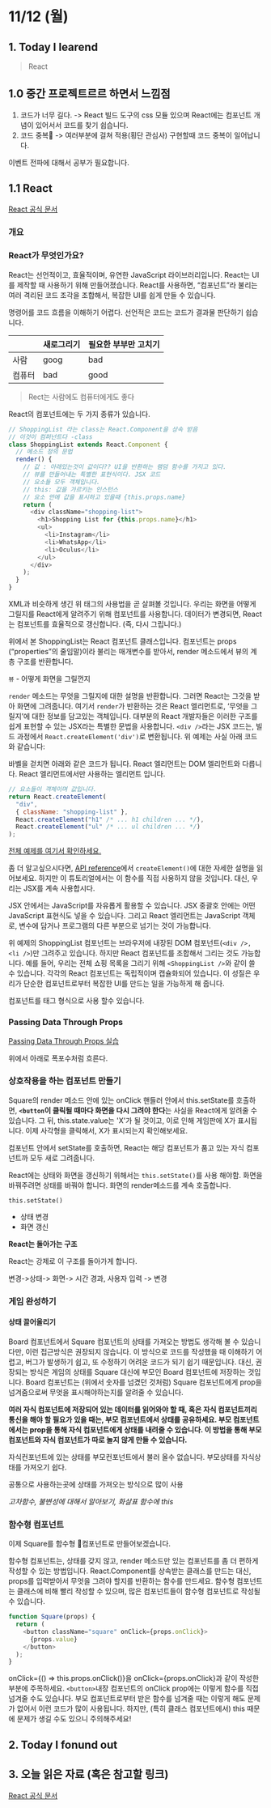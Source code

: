 # 11/12 (월)

## 1. Today I learend

> React

## 1.0 중간 프로젝트르르 하면서 느낌점

1. 코드가 너무 길다. -> React 빌드 도구의 css 모듈 있으며 React에는 컴포넌트 개념이 있어서서 코드를 찾기 쉽습니다.
1. 코드 중복 -> 여러부분에 걸쳐 적용(횡단 관심사) 구현할때 코드 중복이 일어납니다.

이벤트 전파에 대해서 공부가 필요합니다.

## 1.1 React

[React 공식 문서](https://reactjs-org-ko.netlify.com)

### 개요

### React가 무엇인가요?

React는 선언적이고, 효율적이며, 유연한 JavaScript 라이브러리입니다. React는 UI를 제작할 때 사용하기 위해 만들어졌습니다. React를 사용하면, “컴포넌트”라 불리는 여러 격리된 코드 조각을 조합해서, 복잡한 UI를 쉽게 만들 수 있습니다.

명령어를 코드 흐름을 이해하기 어렵다. 선언적은 코드는 코드가 결과물 판단하기 쉽습니다.

|        | 새로그리기 | 필요한 부부만 고치기 |
| ------ | ---------- | -------------------- |
| 사람   | goog       | bad                  |
| 컴퓨터 | bad        | good                 |

> Rect는 사람에도 컴퓨터에게도 좋다

React의 컴포넌트에는 두 가지 종류가 있습니다.

```js
// ShoppingList 라는 class는 React.Component을 상속 받음
// 이것이 컴퍼넌트다 -class
class ShoppingList extends React.Component {
  // 메소드 정의 문법
  render() {
    // 값 : 아래있는것이 값이다?? UI을 반환하는 램덤 함수를 가지고 있다.
    // 뷰를 만들어내는 특별한 표현식이다. JSX 코드
    // 요소들 모두 객체입니다.
    // this: 값을 가르키는 인스턴스
    // 요소 안에 값을 표시하고 있을때 {this.props.name}
    return (
      <div className="shopping-list">
        <h1>Shopping List for {this.props.name}</h1>
        <ul>
          <li>Instagram</li>
          <li>WhatsApp</li>
          <li>Oculus</li>
        </ul>
      </div>
    );
  }
}
```

XML과 비슷하게 생긴 위 태그의 사용법을 곧 살펴볼 것입니다. 우리는 화면을 어떻게 그릴지를 React에게 알려주기 위해 컴포넌트를 사용합니다. 데이터가 변경되면, React는 컴포넌트를 효율적으로 갱신합니다. (즉, 다시 그립니다.)

위에서 본 ShoppingList는 React 컴포넌트 클래스입니다. 컴포넌트는 props (“properties”의 줄임말)이라 불리는 매개변수를 받아서, render 메소드에서 뷰의 계층 구조를 반환합니다.

`뷰` - 어떻게 화면을 그릴껀지

`render` 메소드는 무엇을 그릴지에 대한 설명을 반환합니다. 그러면 React는 그것을 받아 화면에 그려줍니다. 여기서 `render`가 반환하는 것은 React 엘리먼트로, ‘무엇을 그릴지’에 대한 정보를 담고있는 객체입니다. 대부분의 React 개발자들은 이러한 구조를 쉽게 표현할 수 있는 JSX라는 특별한 문법을 사용합니다. `<div />`라는 JSX 코드는, 빌드 과정에서 `React.createElement('div')`로 변환됩니다. 위 예제는 사실 아래 코드와 같습니다:

바벨을 걷치면 아래와 같은 코드가 됩니다.
React 엘리먼트는 DOM 엘리먼트와 다릅니다.  React 엘리먼트에서만 사용하는 엘리먼트 입니다. 

```js
// 요소들이 객체이며 값입니다.
return React.createElement(
  "div",
  { className: "shopping-list" },
  React.createElement("h1" /* ... h1 children ... */),
  React.createElement("ul" /* ... ul children ... */)
);
```

[전체 예제를 여기서 확인하세요.](https://babeljs.io/repl/#?presets=react&code_lz=DwEwlgbgBAxgNgQwM5IHIILYFMC8AiJACwHsAHUsAOwHMBaOMJAFzwD4AoKKYQgRg65cAyiXJVqUADKMmUAGbEATlADepRWSQA6SpiwBfTtwD0fAdwCucc12ANWASUrME1RZmDH7R2_YDqhAhMSACC5J7egtz2APIwVhZIEWDmnlYcnuAQrADc7EA)

좀 더 알고싶으시다면, [API reference](https://reactjs-org-ko.netlify.com/docs/react-api.html#createelement)에서 `createElement()`에 대한 자세한 설명을 읽어보세요. 하지만 이 튜토리얼에서는 이 함수를 직접 사용하지 않을 것입니다. 대신, 우리는 JSX를 계속 사용합시다.

JSX 안에서는 JavaScript를 자유롭게 활용할 수 있습니다. JSX 중괄호 안에는 어떤 JavaScript 표현식도 넣을 수 있습니다. 그리고 React 엘리먼트는 JavaScript 객체로, 변수에 담거나 프로그램의 다른 부분으로 넘기는 것이 가능합니다.

위 예제의 ShoppingList 컴포넌트는 브라우저에 내장된 DOM 컴포넌트(`<div />, <li />`)만 그려주고 있습니다. 하지만 React 컴포넌트를 조합해서 그리는 것도 가능합니다. 예를 들어, 우리는 전체 쇼핑 목록을 그리기 위해 `<ShoppingList />`와 같이 쓸 수 있습니다. 각각의 React 컴포넌트는 독립적이며 캡슐화되어 있습니다. 이 성질은 우리가 단순한 컴포넌트로부터 복잡한 UI를 만드는 일을 가능하게 해 줍니다.

컴포넌트를 태그 형식으로 사용 할수 있습니다.

### Passing Data Through Props

[Passing Data Through Props 실습](https://codepen.io/kimseulbi/pen/wQzOJq?editors=1111)

위에서 아래로 폭포수처럼 흐른다.

### 상호작용을 하는 컴포넌트 만들기

Square의 render 메소드 안에 있는 onClick 핸들러 안에서 this.setState를 호출하면, **`<button`이 클릭될 때마다 화면을 다시 그려야 한다**는 사실을 React에게 알려줄 수 있습니다. 그 뒤, this.state.value는 'X'가 될 것이고, 이로 인해 게임판에 X가 표시됩니다. 이제 사각형을 클릭해서, X가 표시되는지 확인해보세요.

컴포넌트 안에서 setState를 호출하면, React는 해당 컴포넌트가 품고 있는 자식 컴포넌트까 모두 새로 그려줍니다.

React에는 상태와 화면을 갱신하기 위해서는 `this.setState()`를 사용 해야함. 화면을 바꿔주려면 상태를 바꿔야 합니다. 화면의 render메소드를 계속 호출합니다.

`this.setState()`

- 상태 변경
- 화면 갱신

**React는 돌아가는 구조**

React는 강제로 이 구조를 돌아가게 합니다.

변경->상태-> 화면-> 시간 경과, 사용자 입력 -> 변경

### 게임 완성하기

#### 상태 끌어올리기

Board 컴포넌트에서 Square 컴포넌트의 상태를 가져오는 방법도 생각해 볼 수 있습니다만, 이런 접근방식은 권장되지 않습니다. 이 방식으로 코드를 작성했을 때 이해하기 어렵고, 버그가 발생하기 쉽고, 또 수정하기 어려운 코드가 되기 쉽기 때문입니다. 대신, 권장되는 방식은 게임의 상태를 Square 대신에 부모인 Board 컴포넌트에 저장하는 것입니다. Board 컴포넌트는 (위에서 숫자를 넘겼던 것처럼) Square 컴포넌트에게 prop을 넘겨줌으로써 무엇을 표시해야하는지를 알려줄 수 있습니다.

**여러 자식 컴포넌트에 저장되어 있는 데이터를 읽어와야 할 때, 혹은 자식 컴포넌트끼리 통신을 해야 할 필요가 있을 때는, 부모 컴포넌트에서 상태를 공유하세요. 부모 컴포넌트에서는 prop을 통해 자식 컴포넌트에게 상태를 내려줄 수 있습니다. 이 방법을 통해 부모 컴포넌트와 자식 컴포넌트가 따로 놀지 않게 만들 수 있습니다.**

자식컨포넌트에 있는 상태를 부모컨포넌트에서 불러 올수 없습니다.
부모상태를 자식상태를 가져오기 쉽다.

공통으로 사용하는곳에 상태를 가져오는 방식으로 많이 사용 

*고차함수, 불변성에 대해서 알아보기, 화살표 함수에 this*

### 함수형 컴포넌트
이제 Square를 함수형 컴포넌트로 만들어보겠습니다.

함수형 컴포넌트는, 상태를 갖지 않고, render 메소드만 있는 컴포넌트를 좀 더 편하게 작성할 수 있는 방법입니다. React.Component를 상속받는 클래스를 만드는 대신, props를 입력받아서 무엇을 그려야 할지를 반환하는 함수를 만드세요. 함수형 컴포넌트는 클래스에 비해 빨리 작성할 수 있으며, 많은 컴포넌트들이 함수형 컴포넌트로 작성될 수 있습니다.

```js
function Square(props) {
  return (
    <button className="square" onClick={props.onClick}>
      {props.value}
    </button>
  );
}
```

onClick={() => this.props.onClick()}을 onClick={props.onClick}과 같이 작성한 부분에 주목하세요. `<button>`내장 컴포넌트의 onClick prop에는 이렇게 함수를 직접 넘겨줄 수도 있습니다. 부모 컴포넌트로부터 받은 함수를 넘겨줄 때는 이렇게 해도 문제가 없어서 이런 코드가 많이 사용됩니다. 하지만, (특히 클래스 컴포넌트에서) this 때문에 문제가 생길 수도 있으니 주의해주세요!


## 2. Today I fonund out

## 3. 오늘 읽은 자료 (혹은 참고할 링크)

[React 공식 문서](https://reactjs-org-ko.netlify.com)
